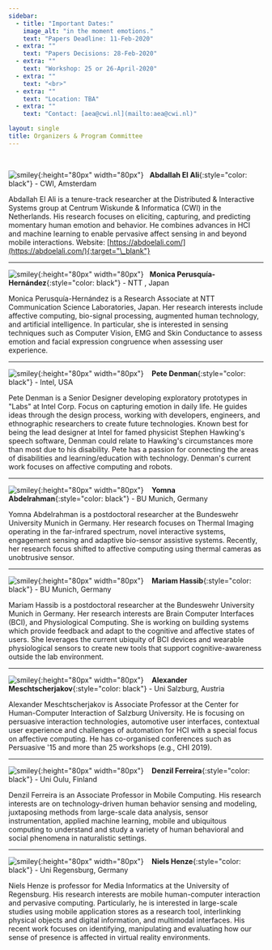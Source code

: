 ```yaml
---
sidebar:
  - title: "Important Dates:"
    image_alt: "in the moment emotions."
    text: "Papers Deadline: 11-Feb-2020"
  - extra: ""
    text: "Papers Decisions: 28-Feb-2020"
  - extra: ""
    text: "Workshop: 25 or 26-April-2020"
  - extra: ""
    text: "<br>"
  - extra: ""
    text: "Location: TBA"
  - extra: ""
    text: "Contact: [aea@cwi.nl](mailto:aea@cwi.nl)"

layout: single
title: Organizers & Program Committee
---
```


<!-- ![](offis_photo_el_ali.jpg =100x) -->
<!-- <img src="offis_photo_el_ali.jpg" width="200"> -->
<br>

![smiley](./assets/imgs/abdallah.jpg){:height="80px" width="80px"} &nbsp; **Abdallah El Ali**{:style="color: black"} - CWI, Amsterdam

Abdallah El Ali is a tenure-track researcher at the Distributed & Interactive Systems group at Centrum Wiskunde & Informatica (CWI) in the Netherlands. His research focuses on eliciting, capturing, and predicting momentary human emotion and behavior. He combines advances in HCI and machine learning to enable pervasive affect sensing in and beyond mobile interactions. Website: [https://abdoelali.com/](https://abdoelali.com/){:target="\_blank"}

---

![smiley](./assets/imgs/mon.jpg){:height="80px" width="80px"} &nbsp; **Monica Perusquía-Hernández**{:style="color: black"} - NTT , Japan

Monica Perusquía-Hernández is a Research Associate at NTT Communication Science Laboratories, Japan. Her research interests include affective computing, bio-signal processing, augmented human technology, and artificial intelligence. In particular, she is interested in sensing techniques such as Computer Vision, EMG and Skin Conductance to assess emotion and facial expression congruence when assessing user experience.

---

![smiley](./assets/imgs/pete.jpg){:height="80px" width="80px"} &nbsp;&nbsp; **Pete Denman**{:style="color: black"} - Intel, USA

Pete Denman is a Senior Designer developing exploratory prototypes in "Labs" at Intel Corp. Focus on capturing emotion in daily life. He guides ideas through the design process, working with developers, engineers, and ethnographic researchers to create future technologies. Known best for being the lead designer at Intel for famed physicist Stephen Hawking's speech software, Denman could relate to Hawking's circumstances more than most due to his disability. Pete has a passion for connecting the areas of disabilities and learning/education with technology. Denman's current work focuses on affective computing and robots.

---

![smiley](./assets/imgs/yomna.jpeg){:height="80px" width="80px"} &nbsp;&nbsp; **Yomna Abdelrahman**{:style="color: black"} - BU Munich, Germany

Yomna Abdelrahman is a postdoctoral researcher at the Bundeswehr University Munich in Germany. Her research focuses on Thermal Imaging operating in the far-infrared spectrum, novel interactive systems, engagement sensing and adaptive bio-sensor assistive systems. Recently, her research focus shifted to affective computing using thermal cameras as unobtrusive sensor.

---

![smiley](./assets/imgs/mariam.png){:height="80px" width="80px"} &nbsp;&nbsp; **Mariam Hassib**{:style="color: black"} - BU Munich, Germany

Mariam Hassib is a postdoctoral researcher at the Bundeswehr University Munich in Germany. Her research interests are Brain Computer Interfaces (BCI), and Physiological Computing. She is working on building systems which provide feedback and adapt to the cognitive and affective states of users. She leverages the current ubiquity of BCI devices and wearable physiological sensors to create new tools that support cognitive-awareness outside the lab environment.

---

![smiley](./assets/imgs/alexander.jpeg){:height="80px" width="80px"} &nbsp;&nbsp; **Alexander Meschtscherjakov**{:style="color: black"} - Uni Salzburg, Austria

Alexander Meschtscherjakov is Associate Professor at the Center for Human-Computer Interaction of Salzburg University. He is focusing on persuasive interaction technologies, automotive user interfaces, contextual user experience and challenges of automation for HCI with a special focus on affective computing. He has co-organised conferences such as Persuasive '15 and more than 25 workshops (e.g., CHI 2019).

---

![smiley](./assets/imgs/denzil.jpeg){:height="80px" width="80px"} &nbsp;&nbsp; **Denzil Ferreira**{:style="color: black"} - Uni Oulu, Finland

Denzil Ferreira is an Associate Professor in Mobile Computing. His research interests are on technology-driven human behavior sensing and modeling, juxtaposing methods from large-scale data analysis, sensor instrumentation, applied machine learning, mobile and ubiquitous computing to understand and study a variety of human behavioral and social phenomena in naturalistic settings.

---

![smiley](./assets/imgs/niels.jpeg){:height="80px" width="80px"} &nbsp;&nbsp; **Niels Henze**{:style="color: black"} - Uni Regensburg, Germany

Niels Henze is professor for Media Informatics at the University of Regensburg. His research interests are mobile human-computer interaction and pervasive computing. Particularly, he is interested in large-scale studies using mobile application stores as a research tool, interlinking physical objects and digital information, and multimodal interfaces. His recent work focuses on identifying, manipulating and evaluating how our sense of presence is affected in virtual reality environments.

